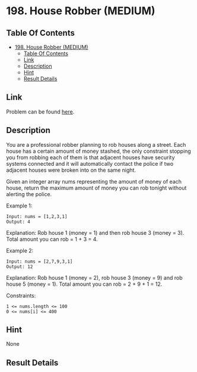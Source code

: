 # 198. House Robber (MEDIUM)

## Table Of Contents

- [198. House Robber (MEDIUM)](#198-house-robber-medium)
  - [Table Of Contents](#table-of-contents)
  - [Link](#link)
  - [Description](#description)
  - [Hint](#hint)
  - [Result Details](#result-details)

## Link

Problem can be found [here](https://leetcode.com/problems/house-robber/).

## Description

You are a professional robber planning to rob houses along a street. Each house has a certain amount of money stashed, the only constraint stopping you from robbing each of them is that adjacent houses have security systems connected and it will automatically contact the police if two adjacent houses were broken into on the same night.

Given an integer array nums representing the amount of money of each house, return the maximum amount of money you can rob tonight without alerting the police.

Example 1:

```text
Input: nums = [1,2,3,1]
Output: 4
```

Explanation: Rob house 1 (money = 1) and then rob house 3 (money = 3).
Total amount you can rob = 1 + 3 = 4.

Example 2:

```text
Input: nums = [2,7,9,3,1]
Output: 12
```

Explanation: Rob house 1 (money = 2), rob house 3 (money = 9) and rob house 5 (money = 1).
Total amount you can rob = 2 + 9 + 1 = 12.

Constraints:

```text
1 <= nums.length <= 100
0 <= nums[i] <= 400
```

## Hint

None

## Result Details
